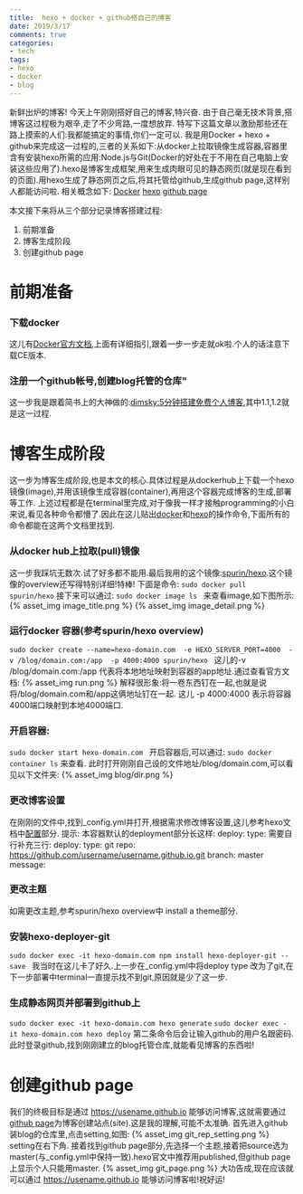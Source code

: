 ```yaml
---
title:  hexo + docker + github搭自己的博客
date: 2019/3/17
comments: true
categories: 
- tech
tags: 
- hexo
- docker
- blog
---
```

新鲜出炉的博客! 今天上午刚刚搭好自己的博客,特兴奋. 由于自己毫无技术背景,搭博客这过程极为艰辛,走了不少弯路,一度想放弃. 特写下这篇文章以激励那些还在路上摸索的人们:我都能搞定的事情,你们一定可以. 我是用Docker + hexo + github来完成这一过程的,三者的关系如下:从docker上拉取镜像生成容器,容器里含有安装hexo所需的应用:Node.js与Git(Docker的好处在于不用在自己电脑上安装这些应用了).hexo是博客生成框架,用来生成肉眼可见的静态网页(就是现在看到的页面).用hexo生成了静态网页之后,将其托管给github,生成github page,这样别人都能访问啦. 相关概念如下: 
[Docker](https://en.wikipedia.org/wiki/Docker_software"docker")
[hexo](https://hexo.io/zh-cn/docs/) 
[github page](https://pages.github.com/) 

本文接下来将从三个部分记录博客搭建过程: 
1. 前期准备 
2. 博客生成阶段 
3. 创建github page 

# 前期准备 
### 下载docker 
这儿有[Docker官方文档](https://docs.docker.com/get-started/ "docker_document"),上面有详细指引,跟着一步一步走就ok啦.个人的话注意下载CE版本. 
### 注册一个github帐号,创建blog托管的仓库"
这一步我是跟着简书上的大神做的:[dimsky:5分钟搭建免费个人博客](https://www.jianshu.com/p/4eaddcbe4d12 "jianshu"),其中1.1,1.2就是这一过程. 
# 博客生成阶段 
这一步为博客生成阶段,也是本文的核心.具体过程是从dockerhub上下载一个hexo镜像(image),并用该镜像生成容器(container),再用这个容器完成博客的生成,部署等工作. 上述过程都是在terminal里完成,对于像我一样才接触programming的小白来说,看见各种命令都懵了.因此在这儿贴出[docker](https://docs.docker.com/engine/reference/commandline/run/ "docker_CLI")和[hexo](https://hexo.io/zh-cn/docs/commands "hexo_command")的操作命令,下面所有的命令都能在这两个文档里找到. 
### 从docker hub上拉取(pull)镜像
这一步我踩坑无数次.试了好多都不能用.最后我用的这个镜像:[spurin/hexo](https://hub.docker.com/r/spurin/hexo "image").这个镜像的overview还写得特别详细!特棒! 
下面是命令: 
`sudo docker pull spurin/hexo`
接下来可以通过:
`sudo docker image ls `
来查看image,如下图所示: 
{% asset_img image_title.png %}
{% asset_img image_detail.png %}
### 运行docker 容器(参考spurin/hexo overview)
`sudo docker create --name=hexo-domain.com  -e HEXO_SERVER_PORT=4000  -v /blog/domain.com:/app  -p 4000:4000 spurin/hexo `
这儿的-v /blog/domain.com:/app 代表将本地地址映射到容器的app地址.通过查看官方文档: 
{% asset_img run.png %}
解释很形象:将一卷东西钉在一起,也就是说将/blog/domain.com和/app这俩地址钉在一起. 这儿 -p 4000:4000 表示将容器4000端口映射到本地4000端口. 
### 开启容器:
`sudo docker start hexo-domain.com `
开启容器后,可以通过: 
`sudo docker container ls`
来查看. 此时打开刚刚自己设的文件地址/blog/domain.com,可以看见以下文件夹: 
{% asset_img blog/dir.png %}
### 更改博客设置 
在刚刚的文件中,找到_config.yml并打开,根据需求修改博客设置,这儿参考hexo文档中[配置](https://hexo.io/zh-cn/docs/configuration "configure")部分. 
提示: 本容器默认的deployment部分长这样: 
deploy: 
type:
需要自行补充三行: 
deploy: 
type: git 
repo: https://github.com/username/username.github.io.git
branch: master 
message: 
### 更改主题 
如需更改主题,参考spurin/hexo overview中 install a theme部分. 
### 安装hexo-deployer-git 
`sudo docker exec -it hexo-domain.com npm install hexo-deployer-git --save `
我当时在这儿卡了好久.上一步在_config.yml中将deploy type 改为了git,在下一步部署中terminal一直提示找不到git,原因就是少了这一步. 
### 生成静态网页并部署到github上 
`sudo docker exec -it hexo-domain.com hexo generate`
`sudo docker exec -it hexo-domain.com hexo deploy`
第二条命令后会让输入github的用户名跟密码. 此时登录github,找到刚刚建立的blog托管仓库,就能看见博客的东西啦! 
# 创建github page 
我们的终极目标是通过 https://usename.github.io 能够访问博客,这就需要通过[github page](https://pages.github.com/ "github_page")为博客创建站点(site).这是我的理解,可能不太准确. 首先进入github 装blog的仓库里,点击setting,如图: 
{% asset_img git_rep_setting.png %}
setting在右下角. 接着找到github page部分,先选择一个主题,接着把source选为master(与_config.yml中保持一致).hexo官文中推荐用published,但github page上显示个人只能用master. 
{% asset_img git_page.png %}
大功告成,现在应该就可以通过 https://usename.github.io 能够访问博客啦!祝好运!



